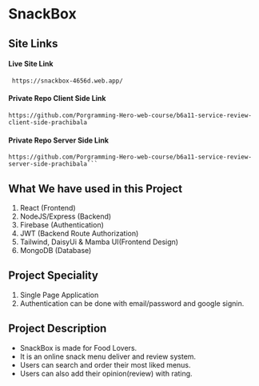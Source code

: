 # SnackBox

## Site Links

#### Live Site Link

```
 https://snackbox-4656d.web.app/
```

#### Private Repo Client Side Link

```
https://github.com/Porgramming-Hero-web-course/b6a11-service-review-client-side-prachibala
```

#### Private Repo Server Side Link

````
https://github.com/Porgramming-Hero-web-course/b6a11-service-review-server-side-prachibala```

````

## What We have used in this Project

1. React (Frontend)
2. NodeJS/Express (Backend)
3. Firebase (Authentication)
4. JWT (Backend Route Authorization)
5. Tailwind, DaisyUi & Mamba UI(Frontend Design)
6. MongoDB (Database)

## Project Speciality

1. Single Page Application
2. Authentication can be done with email/password and google signin.

## Project Description

-   SnackBox is made for Food Lovers.
-   It is an online snack menu deliver and review system.
-   Users can search and order their most liked menus.
-   Users can also add their opinion(review) with rating.
